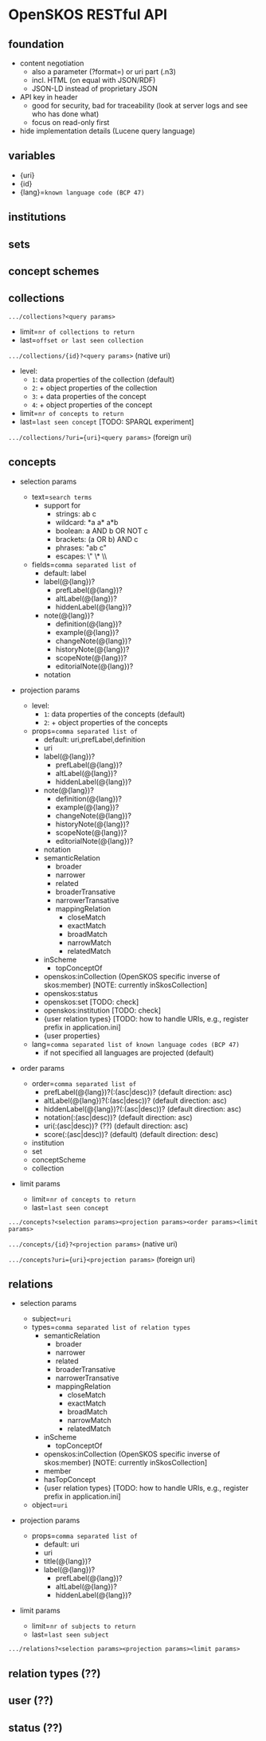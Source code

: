# OpenSKOS RESTful API

## foundation

* content negotiation
  * also a parameter (?format=) or uri part (.n3)
  * incl. HTML (on equal with JSON/RDF)
  * JSON-LD instead of proprietary JSON
* API key in header
  * good for security, bad for traceability (look at server logs and see who has done what)
  * focus on read-only first
* hide implementation details (Lucene query language)

## variables

* {uri}
* {id}
* {lang}=`known language code (BCP 47)`

## institutions

## sets

## concept schemes

## collections

`.../collections?<query params>`

* limit=`nr of collections to return`
* last=`offset or last seen collection`

`.../collections/{id}?<query params>` (native uri)

* level:
  * `1`: data properties of the collection (default)
  * `2`: + object properties of the collection
  * `3`: + data properties of the concept
  * `4`: + object properties of the concept
* limit=`nr of concepts to return`
* last=`last seen concept` [TODO: SPARQL experiment]

`.../collections/?uri={uri}<query params>` (foreign uri)

## concepts

* selection params
  * text=`search terms`
    * support for
      * strings: ab c
      * wildcard: \*a a\* a*b
      * boolean: a AND b OR NOT c
      * brackets: (a OR b) AND c
      * phrases: "ab c"
      * escapes: \\" \\* \\\\
  * fields=`comma separated list of`
    * default: label
    * label(@{lang})?
      * prefLabel(@{lang})?
      * altLabel(@{lang})?
      * hiddenLabel(@{lang})?
    * note(@{lang})?
      * definition(@{lang})?
      * example(@{lang})?
      * changeNote(@{lang})?
      * historyNote(@{lang})?
      * scopeNote(@{lang})?
      * editorialNote(@{lang})?
    * notation

* projection params
  * level:
    * `1`: data properties of the concepts (default)
    * `2`: + object properties of the concepts
  * props=`comma separated list of`
    * default: uri,prefLabel,definition
    * uri
    * label(@{lang})?
      * prefLabel(@{lang})?
      * altLabel(@{lang})?
      * hiddenLabel(@{lang})?
    * note(@{lang})?
      * definition(@{lang})?
      * example(@{lang})?
      * changeNote(@{lang})?
      * historyNote(@{lang})?
      * scopeNote(@{lang})?
      * editorialNote(@{lang})?
    * notation
    * semanticRelation
      * broader
      * narrower
      * related
      * broaderTransative
      * narrowerTransative
      * mappingRelation
        * closeMatch
        * exactMatch
        * broadMatch
        * narrowMatch
        * relatedMatch
    * inScheme
      * topConceptOf
    * openskos:inCollection (OpenSKOS specific inverse of skos:member) [NOTE: currently inSkosCollection]
    * openskos:status
    * openskos:set [TODO: check]
    * openskos:institution [TODO: check]
    * {user relation types} [TODO: how to handle URIs, e.g., register prefix in application.ini]
    * {user properties}
  * lang=`comma separated list of known language codes (BCP 47)`
    * if not specified all languages are projected (default)

* order params
  * order=`comma separated list of`
    * prefLabel(@{lang})?(:(asc|desc))? (default direction: asc)
    * altLabel(@{lang})?(:(asc|desc))? (default direction: asc)
    * hiddenLabel(@{lang})?(:(asc|desc))? (default direction: asc)
    * notation(:(asc|desc))? (default direction: asc)
    * uri(:(asc|desc))? (??) (default direction: asc)
    * score(:(asc|desc))? (default) (default direction: desc)
  * institution
  * set
  * conceptScheme
  * collection

* limit params
  * limit=`nr of concepts to return`
  * last=`last seen concept`

`.../concepts?<selection params><projection params><order params><limit params>`

`.../concepts/{id}?<projection params>` (native uri)

`.../concepts?uri={uri}<projection params>` (foreign uri)

## relations

* selection params
  * subject=`uri`
  * types=`comma separated list of relation types`
    * semanticRelation
      * broader
      * narrower
      * related
      * broaderTransative
      * narrowerTransative
      * mappingRelation
        * closeMatch
        * exactMatch
        * broadMatch
        * narrowMatch
        * relatedMatch
    * inScheme
      * topConceptOf
    * openskos:inCollection (OpenSKOS specific inverse of skos:member) [NOTE: currently inSkosCollection]
    * member
    * hasTopConcept
    * {user relation types} [TODO: how to handle URIs, e.g., register prefix in application.ini]
  * object=`uri`

* projection params
  * props=`comma separated list of`
    * default: uri
    * uri
    * title(@{lang})?
    * label(@{lang})?
      * prefLabel(@{lang})?
      * altLabel(@{lang})?
      * hiddenLabel(@{lang})?

* limit params
  * limit=`nr of subjects to return`
  * last=`last seen subject`

`.../relations?<selection params><projection params><limit params>`

## relation types (??)

## user (??)

## status (??)
